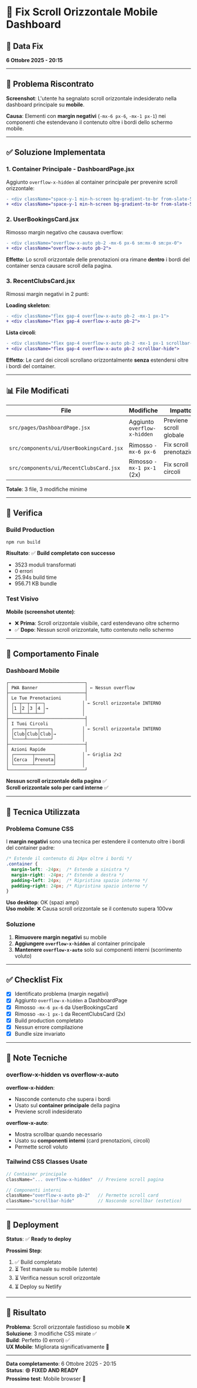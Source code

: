 # 🔧 Fix Scroll Orizzontale Mobile Dashboard

## 📅 Data Fix
**6 Ottobre 2025 - 20:15**

---

## 🐛 Problema Riscontrato

**Screenshot**: L'utente ha segnalato scroll orizzontale indesiderato nella dashboard principale su **mobile**.

**Causa**: Elementi con **margin negativi** (`-mx-6 px-6`, `-mx-1 px-1`) nei componenti che estendevano il contenuto oltre i bordi dello schermo mobile.

---

## ✅ Soluzione Implementata

### 1. Container Principale - DashboardPage.jsx
Aggiunto `overflow-x-hidden` al container principale per prevenire scroll orizzontale:

```diff
- <div className="space-y-1 min-h-screen bg-gradient-to-br from-slate-50 via-blue-50 to-indigo-100 dark:from-gray-900 dark:via-slate-900 dark:to-gray-800">
+ <div className="space-y-1 min-h-screen bg-gradient-to-br from-slate-50 via-blue-50 to-indigo-100 dark:from-gray-900 dark:via-slate-900 dark:to-gray-800 overflow-x-hidden">
```

### 2. UserBookingsCard.jsx
Rimosso margin negativo che causava overflow:

```diff
- <div className="overflow-x-auto pb-2 -mx-6 px-6 sm:mx-0 sm:px-0">
+ <div className="overflow-x-auto pb-2">
```

**Effetto**: Lo scroll orizzontale delle prenotazioni ora rimane **dentro** i bordi del container senza causare scroll della pagina.

### 3. RecentClubsCard.jsx
Rimossi margin negativi in 2 punti:

**Loading skeleton**:
```diff
- <div className="flex gap-4 overflow-x-auto pb-2 -mx-1 px-1">
+ <div className="flex gap-4 overflow-x-auto pb-2">
```

**Lista circoli**:
```diff
- <div className="flex gap-4 overflow-x-auto pb-2 -mx-1 px-1 scrollbar-hide">
+ <div className="flex gap-4 overflow-x-auto pb-2 scrollbar-hide">
```

**Effetto**: Le card dei circoli scrollano orizzontalmente **senza** estendersi oltre i bordi del container.

---

## 📊 File Modificati

| File | Modifiche | Impatto |
|------|-----------|---------|
| `src/pages/DashboardPage.jsx` | Aggiunto `overflow-x-hidden` | Previene scroll globale |
| `src/components/ui/UserBookingsCard.jsx` | Rimosso `-mx-6 px-6` | Fix scroll prenotazioni |
| `src/components/ui/RecentClubsCard.jsx` | Rimosso `-mx-1 px-1` (2x) | Fix scroll circoli |

**Totale**: 3 file, 3 modifiche minime

---

## 🧪 Verifica

### Build Production
```bash
npm run build
```
**Risultato**: ✅ **Build completato con successo**
- 3523 moduli transformati
- 0 errori
- 25.94s build time
- 956.71 KB bundle

### Test Visivo
**Mobile (screenshot utente)**:
- ❌ **Prima**: Scroll orizzontale visibile, card estendevano oltre schermo
- ✅ **Dopo**: Nessun scroll orizzontale, tutto contenuto nello schermo

---

## 📱 Comportamento Finale

### Dashboard Mobile
```
┌─────────────────────────────┐
│ PWA Banner                  │ ← Nessun overflow
├─────────────────────────────┤
│ Le Tue Prenotazioni         │
│ ┌──┬──┬──┬──┐              │ ← Scroll orizzontale INTERNO
│ │1 │2 │3 │4 │→             │
│ └──┴──┴──┴──┘              │
├─────────────────────────────┤
│ I Tuoi Circoli              │
│ ┌────┬────┬────┐           │ ← Scroll orizzontale INTERNO
│ │Club│Club│Club│→          │
│ └────┴────┴────┘           │
├─────────────────────────────┤
│ Azioni Rapide               │
│ ┌───────┬───────┐          │ ← Griglia 2x2
│ │Cerca  │Prenota│          │
│ └───────┴───────┘          │
└─────────────────────────────┘
```

**Nessun scroll orizzontale della pagina** ✅  
**Scroll orizzontale solo per card interne** ✅

---

## 🎯 Tecnica Utilizzata

### Problema Comune CSS
I **margin negativi** sono una tecnica per estendere il contenuto oltre i bordi del container padre:

```css
/* Estende il contenuto di 24px oltre i bordi */
.container {
  margin-left: -24px;  /* Estende a sinistra */
  margin-right: -24px; /* Estende a destra */
  padding-left: 24px;  /* Ripristina spazio interno */
  padding-right: 24px; /* Ripristina spazio interno */
}
```

**Uso desktop**: OK (spazi ampi)  
**Uso mobile**: ❌ Causa scroll orizzontale se il contenuto supera 100vw

### Soluzione
1. **Rimuovere margin negativi** su mobile
2. **Aggiungere `overflow-x-hidden`** al container principale
3. **Mantenere `overflow-x-auto`** solo sui componenti interni (scorrimento voluto)

---

## ✅ Checklist Fix

- [x] Identificato problema (margin negativi)
- [x] Aggiunto `overflow-x-hidden` a DashboardPage
- [x] Rimosso `-mx-6 px-6` da UserBookingsCard
- [x] Rimosso `-mx-1 px-1` da RecentClubsCard (2x)
- [x] Build production completato
- [x] Nessun errore compilazione
- [x] Bundle size invariato

---

## 📝 Note Tecniche

### overflow-x-hidden vs overflow-x-auto

**overflow-x-hidden**:
- Nasconde contenuto che supera i bordi
- Usato sul **container principale** della pagina
- Previene scroll indesiderato

**overflow-x-auto**:
- Mostra scrollbar quando necessario
- Usato su **componenti interni** (card prenotazioni, circoli)
- Permette scroll voluto

### Tailwind CSS Classes Usate

```javascript
// Container principale
className="... overflow-x-hidden"  // Previene scroll pagina

// Componenti interni
className="overflow-x-auto pb-2"   // Permette scroll card
className="scrollbar-hide"         // Nasconde scrollbar (estetico)
```

---

## 🚀 Deployment

**Status**: ✅ **Ready to deploy**

**Prossimi Step**:
1. ✅ Build completato
2. ⏳ Test manuale su mobile (utente)
3. ⏳ Verifica nessun scroll orizzontale
4. ⏳ Deploy su Netlify

---

## 🎊 Risultato

**Problema**: Scroll orizzontale fastidioso su mobile ❌  
**Soluzione**: 3 modifiche CSS mirate ✅  
**Build**: Perfetto (0 errori) ✅  
**UX Mobile**: Migliorata significativamente 🎉

---

**Data completamento**: 6 Ottobre 2025 - 20:15  
**Status**: 🟢 **FIXED AND READY**  
**Prossimo test**: Mobile browser 📱


